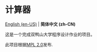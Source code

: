 # 计算器

[//]: # ([![Build]&#40;https://github.com/BinZhengStudio/IndustryBase/actions/workflows/build-and-release.yml/badge.svg&#41;]&#40;https://github.com/BinZhengStudio/IndustryBase/actions/workflows/build-and-release.yml&#41;)

[//]: # ([![Sync]&#40;https://github.com/BinZhengStudio/IndustryBase/actions/workflows/gitee-sync.yml/badge.svg&#41;]&#40;https://github.com/BinZhengStudio/IndustryBase/actions/workflows/gitee-sync.yml&#41;)

[English (en-US)](./README.md) | **简体中文 (zh-CN)**

这是一个完成双鸭山大学程序设计作业的项目。

此项目根据[MPL 2.0](./LICENSE)发布.
